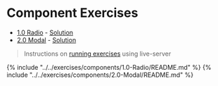 # Component Exercises #

* [1.0 Radio](https://github.com/rangle/ngCourse2/tree/master/exercises/components/1.0-Radio) - [Solution](https://github.com/rangle/ngCourse2/tree/master/exercises/components/1.0-Radio_solution)
* [2.0 Modal](https://github.com/rangle/ngCourse2/tree/master/exercises/components/2.0-Modal) - [Solution](https://github.com/rangle/ngCourse2/tree/master/exercises/components/2.0-Modal_solution)

> Instructions on [running exercises](https://github.com/rangle/ngCourse2/tree/master/exercises) using live-server

{% include "../../exercises/components/1.0-Radio/README.md" %}
{% include "../../exercises/components/2.0-Modal/README.md" %}
